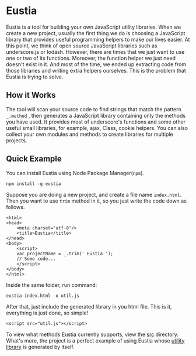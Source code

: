 # Eustia

Eustia is a tool for building your own JavaScript utility libraries. When we create a new project, usually the first thing we do is choosing a JavaScript library that provides useful programming helpers to make our lives easier. At this point, we think of open source JavaScript libraries such as underscore.js or lodash. However, there are times that we just want to use one or two of its functions. Moreover, the function helper we just need doesn't exist in it. And most of the time, we ended up extracting code from those libraries and writing extra helpers ourselves. This is the problem that Eustia is trying to solve.

## How it Works

The tool will scan your source code to find strings that match the pattern `_.method` , then generates a JavaScript library containing only the methods you have used. It provides most of underscore's functions and some other useful small libraries, for example, ajax, Class, cookie helpers. You can also collect your own modules and methods to create libraries for multiple projects.

## Quick Example

You can install Eustia using Node Package Manager(`npm`).

    npm install -g eustia

Suppose you are doing a new project, and create a file name `index.html`. Then you want to use `trim` method in it, so you just write the code down as follows.

    <html>
    <head>
        <meta charset="utf-8"/>
        <title>Eustia</title>
    </head>
    <body>
        <script>
        var projectName = _.trim(' Eustia ');
        // Some code...
        </script>
    </body>
    </html>

Inside the same folder, run command:

    eustia index.html -o util.js

After that, just include the generated library in you html file. This is it, everything is just done, so simple!

    <script src="util.js"></script>

To view what methods Eustia currently supports, view the [src](https://github.com/liriliri/eustia/tree/master/src) directory. What's more, the project is a perfect example of using Eustia whose [utility library](https://github.com/liriliri/eustia/blob/master/lib/util.js) is generated by itself.
